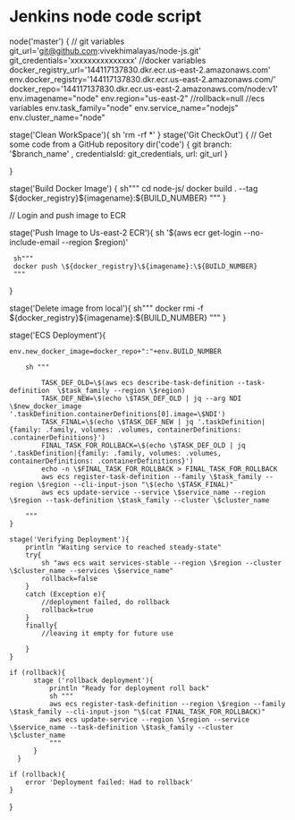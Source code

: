 # Jenkins node code script

node('master') {
    // git variables
    git_url='git@github.com:vivekhimalayas/node-js.git'
    git_credentials='xxxxxxxxxxxxxxx'
    //docker variables
    docker_registry_url='144117137830.dkr.ecr.us-east-2.amazonaws.com'
    env.docker_registry='144117137830.dkr.ecr.us-east-2.amazonaws.com/'
    docker_repo='144117137830.dkr.ecr.us-east-2.amazonaws.com/node:v1'
    env.imagename="node"
    env.region="us-east-2"
    //rollback=null
    //ecs variables
    env.task_family="node"
    env.service_name="nodejs"
    env.cluster_name="node"
   
   stage('Clean WorkSpace'){
       sh 'rm -rf *'
   }
   stage('Git CheckOut') {
      // Get some code from a GitHub repository
        dir('code') {
          git branch: '$branch_name' , credentialsId: git_credentials, url: git_url
        }
     
   }
   

   stage('Build Docker Image') {
     sh"""
     cd node-js/
   docker build . --tag \${docker_registry}\${imagename}:\${BUILD_NUMBER}
     """
   }
   
   // Login and push image to ECR
   
   stage('Push Image to Us-east-2 ECR'){
     sh '$(aws ecr get-login --no-include-email --region $region)'
     
     sh"""
     docker push \${docker_registry}\${imagename}:\${BUILD_NUMBER}
     """
       
   }
   
   stage('Delete image from local'){
       sh"""
     docker rmi -f \${docker_registry}\${imagename}:\${BUILD_NUMBER}
     """
   }
   
   
   stage('ECS Deployment'){

    env.new_docker_image=docker_repo+":"+env.BUILD_NUMBER

        sh """

            TASK_DEF_OLD=\$(aws ecs describe-task-definition --task-definition  \$task_family --region \$region)
            TASK_DEF_NEW=\$(echo \$TASK_DEF_OLD | jq --arg NDI \$new_docker_image '.taskDefinition.containerDefinitions[0].image=\$NDI')
            TASK_FINAL=\$(echo \$TASK_DEF_NEW | jq '.taskDefinition|{family: .family, volumes: .volumes, containerDefinitions: .containerDefinitions}')
            FINAL_TASK_FOR_ROLLBACK=\$(echo \$TASK_DEF_OLD | jq '.taskDefinition|{family: .family, volumes: .volumes, containerDefinitions: .containerDefinitions}')
            echo -n \$FINAL_TASK_FOR_ROLLBACK > FINAL_TASK_FOR_ROLLBACK
            aws ecs register-task-definition --family \$task_family --region \$region --cli-input-json "\$(echo \$TASK_FINAL)"
            aws ecs update-service --service \$service_name --region \$region --task-definition \$task_family --cluster \$cluster_name

        """
    }
   
    stage('Verifying Deployment'){
        println "Waiting service to reached steady-state"
        try{
            sh "aws ecs wait services-stable --region \$region --cluster \$cluster_name --services \$service_name"
            rollback=false
        }
        catch (Exception e){
            //deployment failed, do rollback
            rollback=true
        }
        finally{
            //leaving it empty for future use
   
        }
    }

    if (rollback){
          stage ('rollback deployment'){
              println "Ready for deployment roll back"
              sh """
              aws ecs register-task-definition --region \$region --family \$task_family --cli-input-json "\$(cat FINAL_TASK_FOR_ROLLBACK)"
              aws ecs update-service --region \$region --service \$service_name --task-definition \$task_family --cluster \$cluster_name
              """
          }
      }
   
    if (rollback){
        error 'Deployment failed: Had to rollback'
    }

}
